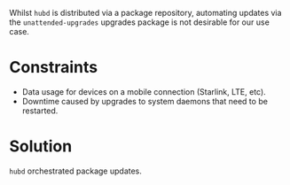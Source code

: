 Whilst `hubd` is distributed via a package repository, automating updates via the `unattended-upgrades` upgrades package is not desirable for our use case.

# Constraints

- Data usage for devices on a mobile connection (Starlink, LTE, etc).
- Downtime caused by upgrades to system daemons that need to be restarted.

# Solution

`hubd` orchestrated package updates.